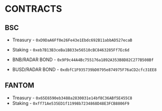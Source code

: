 # CONTRACTS

## BSC
* Treasury - `0xD9DaA6Ff0e26Fe43e1Ebdc692B11abbAD527ecaB`
* Staking - `0xeb7B13B3ceBa1B833e56510cBC8463285Ff7Ec6d`

* BNB/RADAR BOND - `0x9F9c44A4Bc755176a1892A353B8D82C277B508Bf`
* BUSD/RADAR BOND - `0xdbfC1F935739bD0795e874975F76aCD2cfc31EE8`

## FANTOM
* Treasury - `0x65E6590eb3488a2830031e14bf8C36ABf5E455C8`
* Staking - `0xff71Ae535ED1f11998b7234868D48E3FCB8806F9`